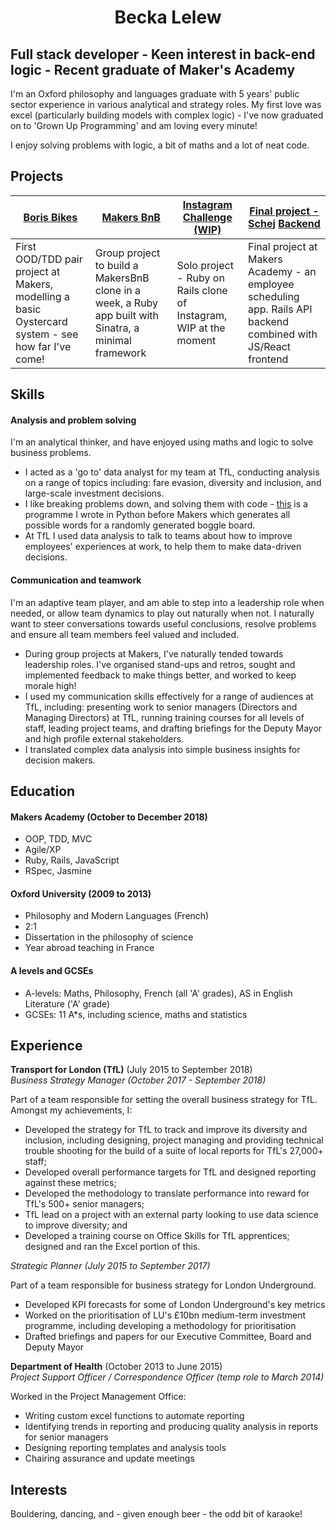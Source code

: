 <div style="text-align:center">
<h1>Becka Lelew</h1>
</div>

## Full stack developer - Keen interest in back-end logic - Recent graduate of Maker's Academy

I'm an Oxford philosophy and languages graduate with 5 years' public sector experience in various analytical and strategy roles. My first love was excel (particularly building models with complex logic) - I've now graduated on to 'Grown Up Programming' and am loving every minute!

I enjoy solving problems with logic, a bit of maths and a lot of neat code.

## Projects

| [Boris Bikes](https://github.com/BeckaL/borrisbikes_becca/commits/master)  | [Makers BnB](https://github.com/BeckaL/MakersBnB) | [Instagram Challenge (WIP)](https://github.com/BeckaL/instagram-challenge) | [Final project - Schej](http://schej-frontend.surge.sh/shifts) [Backend](https://github.com/BeckaL/SchejBackend)
 |-------------| -----------|-------------------------| ---- |
| First OOD/TDD pair project at Makers, modelling a basic Oystercard system - see how far I've come!   | Group project to build a MakersBnB clone in a week, a Ruby app built with Sinatra, a minimal framework       | Solo project - Ruby on Rails clone of Instagram, WIP at the moment | Final project at Makers Academy - an employee scheduling app. Rails API backend combined with JS/React frontend |

## Skills

#### Analysis and problem solving

I'm an analytical thinker, and have enjoyed using maths and logic to solve business problems.

- I acted as a 'go to' data analyst for my team at TfL, conducting analysis on a range of topics including: fare evasion, diversity and inclusion, and large-scale investment decisions.
- I like breaking problems down, and solving them with code - [this](https://github.com/BeckaL/summer-of-code/blob/master/Week_2_boggle.py) is a programme I wrote in Python before Makers which generates all possible words for a randomly generated boggle board.
- At TfL I used data analysis to talk to teams about how to improve employees' experiences at work, to help them to make data-driven decisions.

#### Communication and teamwork

I'm an adaptive team player, and am able to step into a leadership role when needed, or allow team dynamics to play out naturally when not. I naturally want to steer conversations towards useful conclusions, resolve problems and ensure all team members feel valued and included.

- During group projects at Makers, I've naturally tended towards leadership roles. I've organised stand-ups and retros, sought and implemented feedback to make things better, and worked to keep morale high!
- I used my communication skills effectively for a range of audiences at TfL, including: presenting work to senior managers (Directors and Managing Directors) at TfL, running training courses for all levels of staff, leading project teams, and drafting briefings for the Deputy Mayor and high profile external stakeholders.
- I translated complex data analysis into simple business insights for decision makers.

## Education

#### Makers Academy (October to December 2018)

- OOP, TDD, MVC
- Agile/XP
- Ruby, Rails, JavaScript
- RSpec, Jasmine

#### Oxford University (2009 to 2013)

- Philosophy and Modern Languages (French)
- 2:1
- Dissertation in the philosophy of science
- Year abroad teaching in France

#### A levels and GCSEs

- A-levels: Maths, Philosophy, French (all 'A' grades), AS in English Literature ('A' grade)
- GCSEs: 11 A*s, including science, maths and statistics

## Experience

**Transport for London (TfL)** (July 2015 to September 2018)    
*Business Strategy Manager (October 2017 - September 2018)*

Part of a team responsible for setting the overall business strategy for TfL. Amongst my achievements, I:

- Developed the strategy for TfL to track and improve its diversity and inclusion, including designing, project managing and providing technical trouble shooting for the build of a suite of local reports for TfL's 27,000+ staff;
- Developed overall performance targets for TfL and designed reporting against these metrics;
- Developed the methodology to translate performance into reward for TfL's 500+ senior managers;
- TfL lead on a project with an external party looking to use data science to improve diversity; and
- Developed a training course on Office Skills for TfL apprentices; designed and ran the Excel portion of this.

 *Strategic Planner (July 2015 to September 2017)*

Part of a team responsible for business strategy for London Underground.

- Developed KPI forecasts for some of London Underground's key metrics
- Worked on the prioritisation of LU's £10bn medium-term investment programme, including developing a methodology for prioritisation
- Drafted briefings and papers for our Executive Committee, Board and Deputy Mayor

**Department of Health** (October 2013 to June 2015)   
*Project Support Officer / Correspondence Officer (temp role to March 2014)*

Worked in the Project Management Office:
- Writing custom excel functions to automate reporting
- Identifying trends in reporting and producing quality analysis in reports for senior managers
- Designing reporting templates and analysis tools
- Chairing assurance and update meetings

## Interests

 Bouldering, dancing, and - given enough beer - the odd bit of karaoke!
